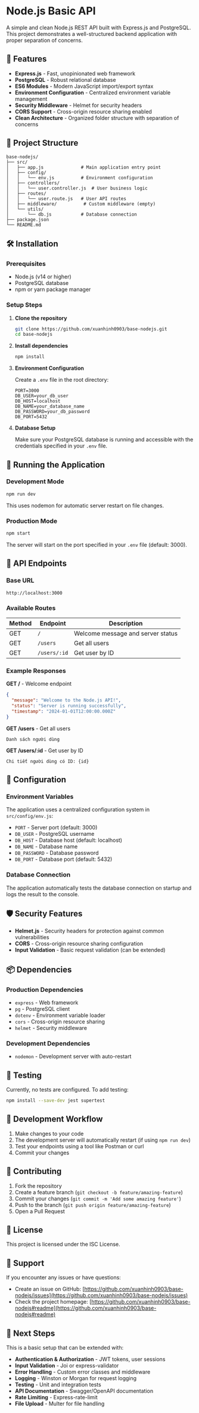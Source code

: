 # Node.js Basic API

A simple and clean Node.js REST API built with Express.js and PostgreSQL. This project demonstrates a well-structured backend application with proper separation of concerns.

## 🚀 Features

- **Express.js** - Fast, unopinionated web framework
- **PostgreSQL** - Robust relational database
- **ES6 Modules** - Modern JavaScript import/export syntax
- **Environment Configuration** - Centralized environment variable management
- **Security Middleware** - Helmet for security headers
- **CORS Support** - Cross-origin resource sharing enabled
- **Clean Architecture** - Organized folder structure with separation of concerns

## 📁 Project Structure

```
base-nodejs/
├── src/
│   ├── app.js              # Main application entry point
│   ├── config/
│   │   └── env.js          # Environment configuration
│   ├── controllers/
│   │   └── user.controller.js  # User business logic
│   ├── routes/
│   │   └── user.route.js   # User API routes
│   ├── middleware/          # Custom middleware (empty)
│   └── utils/
│       └── db.js           # Database connection
├── package.json
└── README.md
```

## 🛠️ Installation

### Prerequisites

- Node.js (v14 or higher)
- PostgreSQL database
- npm or yarn package manager

### Setup Steps

1. **Clone the repository**

   ```bash
   git clone https://github.com/xuanhinh0903/base-nodejs.git
   cd base-nodejs
   ```

2. **Install dependencies**

   ```bash
   npm install
   ```

3. **Environment Configuration**

   Create a `.env` file in the root directory:

   ```env
   PORT=3000
   DB_USER=your_db_user
   DB_HOST=localhost
   DB_NAME=your_database_name
   DB_PASSWORD=your_db_password
   DB_PORT=5432
   ```

4. **Database Setup**

   Make sure your PostgreSQL database is running and accessible with the credentials specified in your `.env` file.

## 🚀 Running the Application

### Development Mode

```bash
npm run dev
```

This uses nodemon for automatic server restart on file changes.

### Production Mode

```bash
npm start
```

The server will start on the port specified in your `.env` file (default: 3000).

## 📡 API Endpoints

### Base URL

```
http://localhost:3000
```

### Available Routes

| Method | Endpoint     | Description                       |
| ------ | ------------ | --------------------------------- |
| GET    | `/`          | Welcome message and server status |
| GET    | `/users`     | Get all users                     |
| GET    | `/users/:id` | Get user by ID                    |

### Example Responses

**GET /** - Welcome endpoint

```json
{
  "message": "Welcome to the Node.js API!",
  "status": "Server is running successfully",
  "timestamp": "2024-01-01T12:00:00.000Z"
}
```

**GET /users** - Get all users

```
Danh sách người dùng
```

**GET /users/:id** - Get user by ID

```
Chi tiết người dùng có ID: {id}
```

## 🔧 Configuration

### Environment Variables

The application uses a centralized configuration system in `src/config/env.js`:

- `PORT` - Server port (default: 3000)
- `DB_USER` - PostgreSQL username
- `DB_HOST` - Database host (default: localhost)
- `DB_NAME` - Database name
- `DB_PASSWORD` - Database password
- `DB_PORT` - Database port (default: 5432)

### Database Connection

The application automatically tests the database connection on startup and logs the result to the console.

## 🛡️ Security Features

- **Helmet.js** - Security headers for protection against common vulnerabilities
- **CORS** - Cross-origin resource sharing configuration
- **Input Validation** - Basic request validation (can be extended)

## 📦 Dependencies

### Production Dependencies

- `express` - Web framework
- `pg` - PostgreSQL client
- `dotenv` - Environment variable loader
- `cors` - Cross-origin resource sharing
- `helmet` - Security middleware

### Development Dependencies

- `nodemon` - Development server with auto-restart

## 🧪 Testing

Currently, no tests are configured. To add testing:

```bash
npm install --save-dev jest supertest
```

## 🔄 Development Workflow

1. Make changes to your code
2. The development server will automatically restart (if using `npm run dev`)
3. Test your endpoints using a tool like Postman or curl
4. Commit your changes

## 📝 Contributing

1. Fork the repository
2. Create a feature branch (`git checkout -b feature/amazing-feature`)
3. Commit your changes (`git commit -m 'Add some amazing feature'`)
4. Push to the branch (`git push origin feature/amazing-feature`)
5. Open a Pull Request

## 📄 License

This project is licensed under the ISC License.

## 🤝 Support

If you encounter any issues or have questions:

- Create an issue on GitHub: [https://github.com/xuanhinh0903/base-nodejs/issues](https://github.com/xuanhinh0903/base-nodejs/issues)
- Check the project homepage: [https://github.com/xuanhinh0903/base-nodejs#readme](https://github.com/xuanhinh0903/base-nodejs#readme)

## 🎯 Next Steps

This is a basic setup that can be extended with:

- **Authentication & Authorization** - JWT tokens, user sessions
- **Input Validation** - Joi or express-validator
- **Error Handling** - Custom error classes and middleware
- **Logging** - Winston or Morgan for request logging
- **Testing** - Unit and integration tests
- **API Documentation** - Swagger/OpenAPI documentation
- **Rate Limiting** - Express-rate-limit
- **File Upload** - Multer for file handling
